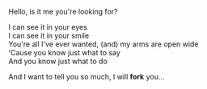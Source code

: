 Hello, is it me you're looking for?

I can see it in your eyes  
I can see it in your smile  
You're all I've ever wanted, (and) my arms are open wide  
'Cause you know just what to say  
And you know just what to do  

And I want to tell you so much, I will **fork** you...